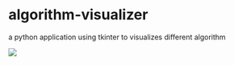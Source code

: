 # algorithm-visualizer
a python application using tkinter to visualizes different algorithm

![]('screenshot.gif)
